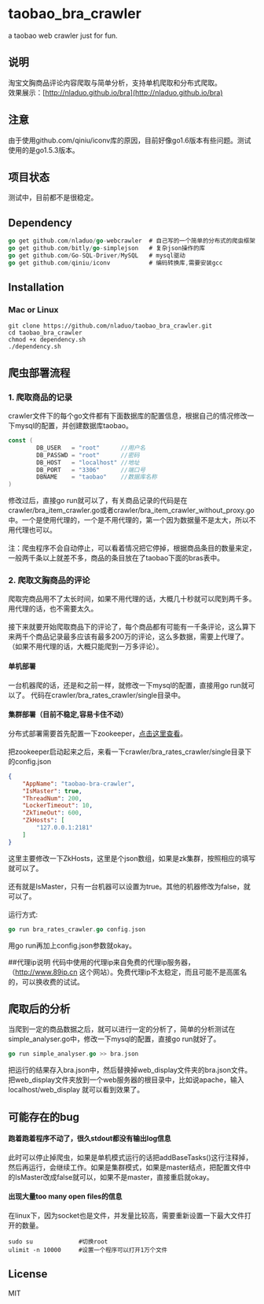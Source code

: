 # taobao_bra_crawler
a taobao web crawler just for fun.

## 说明
淘宝文胸商品评论内容爬取与简单分析，支持单机爬取和分布式爬取。<br>
效果展示：[http://nladuo.github.io/bra](http://nladuo.github.io/bra)

## 注意
由于使用github.com/qiniu/iconv库的原因，目前好像go1.6版本有些问题。测试使用的是go1.5.3版本。

## 项目状态
测试中，目前都不是很稳定。

## Dependency
``` go
go get github.com/nladuo/go-webcrawler  # 自己写的一个简单的分布式的爬虫框架，正在慢慢完善
go get github.com/bitly/go-simplejson   # 复杂json操作的库
go get github.com/Go-SQL-Driver/MySQL   # mysql驱动
go get github.com/qiniu/iconv           # 编码转换库,需要安装gcc
```
## Installation
### Mac or Linux
``` shell
git clone https://github.com/nladuo/taobao_bra_crawler.git
cd taobao_bra_crawler
chmod +x dependency.sh
./dependency.sh
```
## 爬虫部署流程
### 1. 爬取商品的记录
crawler文件下的每个go文件都有下面数据库的配置信息，根据自己的情况修改一下mysql的配置，并创建数据库taobao。
``` go
const (
        DB_USER   = "root"      //用户名
        DB_PASSWD = "root"      //密码
        DB_HOST   = "localhost" //地址
        DB_PORT   = "3306"      //端口号
        DBNAME    = "taobao"    //数据库名称
)
```
修改过后，直接go run就可以了，有关商品记录的代码是在crawler/bra_item_crawler.go或者crawler/bra_item_crawler_without_proxy.go中。一个是使用代理的，一个是不用代理的，第一个因为数据量不是太大，所以不用代理也可以。<br><br>
注：爬虫程序不会自动停止，可以看着情况把它停掉，根据商品条目的数量来定，一般两千条以上就差不多，商品的条目放在了taobao下面的bras表中。

### 2. 爬取文胸商品的评论
爬取完商品用不了太长时间，如果不用代理的话，大概几十秒就可以爬到两千多。用代理的话，也不需要太久。<br><br>
接下来就要开始爬取商品下的评论了，每个商品都有可能有一千条评论，这么算下来两千个商品记录最多应该有最多200万的评论，这么多数据，需要上代理了。（如果不用代理的话，大概只能爬到一万多评论）。
#### 单机部署
一台机器爬的话，还是和之前一样，就修改一下mysql的配置，直接用go run就可以了。
代码在crawler/bra_rates_crawler/single目录中。

#### 集群部署（目前不稳定,容易卡住不动）
分布式部署需要首先配置一下zookeeper，<a href="http://zookeeper.apache.org/doc/r3.4.6/zookeeperStarted.html">点击这里查看</a>。<br><br>
把zookeeper启动起来之后，来看一下crawler/bra_rates_crawler/single目录下的config.json
``` json
{
    "AppName": "taobao-bra-crawler",
    "IsMaster": true,
    "ThreadNum": 200,
    "LockerTimeout": 10,
    "ZkTimeOut": 600,
    "ZkHosts": [
        "127.0.0.1:2181"
    ]
}
```
这里主要修改一下ZkHosts，这里是个json数组，如果是zk集群，按照相应的填写就可以了。<br><br>
还有就是IsMaster，只有一台机器可以设置为true。其他的机器修改为false，就可以了。<br><br>
运行方式:
``` go
go run bra_rates_crawler.go config.json
```
用go run再加上config.json参数就okay。

##代理ip说明
代码中使用的代理ip来自免费的代理ip服务器，（http://www.89ip.cn 这个网站）。免费代理ip不太稳定，而且可能不是高匿名的，可以换收费的试试。<br>
## 爬取后的分析
当爬到一定的商品数据之后，就可以进行一定的分析了，简单的分析测试在simple_analyser.go中，修改一下mysql的配置，直接go run就好了。
``` go
go run simple_analyser.go >> bra.json
```
把运行的结果存入bra.json中，然后替换掉web_display文件夹的bra.json文件。把web_display文件夹放到一个web服务器的根目录中，比如说apache，输入localhost/web_display 就可以看到效果了。

## 可能存在的bug
#### 跑着跑着程序不动了，很久stdout都没有输出log信息
此时可以停止掉爬虫，如果是单机模式运行的话把addBaseTasks()这行注释掉，然后再运行，会继续工作。如果是集群模式，如果是master结点，把配置文件中的IsMaster改成false就可以，如果不是master，直接重启就okay。
#### 出现大量too many open files的信息
在linux下，因为socket也是文件，并发量比较高，需要重新设置一下最大文件打开的数量。
``` shell
sudo su             #切换root
ulimit -n 10000     #设置一个程序可以打开1万个文件
```

## License
MIT